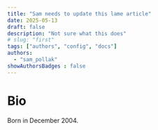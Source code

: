 ```yaml
---
title: "Sam needs to update this lame article"
date: 2025-05-13
draft: false
description: "Not sure what this does"
# slug: "first"
tags: ["authors", "config", "docs"]
authors:
  - "sam_pollak"
showAuthorsBadges : false
---
```


# Bio

Born in December 2004.